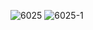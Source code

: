 ![6025](https://user-images.githubusercontent.com/69049801/128798712-66d3dee9-c549-46b9-9a84-e60216c713a2.PNG)
![6025-1](https://user-images.githubusercontent.com/69049801/128798714-e351b3b9-e732-456f-824b-c93fe4188c7f.PNG)
